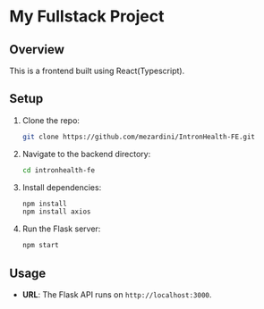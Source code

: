 # My Fullstack Project

## Overview

This is a frontend built using React(Typescript).

## Setup

1. Clone the repo:
    ```bash
    git clone https://github.com/mezardini/IntronHealth-FE.git
    ```


2. Navigate to the backend directory:
    ```bash
    cd intronhealth-fe
    ```

3. Install dependencies:
    ```bash
    npm install
    npm install axios
    ```

4. Run the Flask server:
    ```bash
    npm start
    ```


## Usage

- **URL**: The Flask API runs on `http://localhost:3000`.

